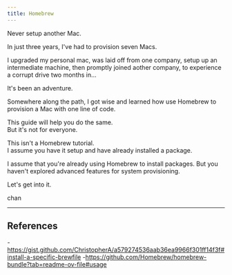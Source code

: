 ```yaml
---
title: Homebrew
---
```


Never setup another Mac.

In just three years, I've had to provision seven Macs.

I upgraded my personal mac, was laid off from one company, setup up an intermediate machine, then promptly joined aother company, to experience a corrupt drive two months in…

It's been an adventure.

Somewhere along the path, I got wise and learned how use Homebrew to provision a Mac with one line of code.

This guide will help you do the same.  
But it's not for everyone.

This isn't a Homebrew tutorial.  
I assume you have it setup and have already installed a package.

I assume that you're already using Homebrew to install packages. But you haven't explored advanced features for system provisioning.

Let's get into it.

chan

---

## References

-https://gist.github.com/ChristopherA/a579274536aab36ea9966f301ff14f3f#install-a-specific-brewfile -https://github.com/Homebrew/homebrew-bundle?tab=readme-ov-file#usage

<!--
ALT

i am done manually provisioning mac’s and it’s all thanks to homebrew.

if went thru a lot of macs last year.
- i broke a display
- bought a mac mini because i was sick of macbook keyboards
- returned my work macbook after being laid off
- bought a temporary laptop to get thru conference season
- and finally got a new laptop after joining work is

so i’ve provisioned a lot of machines for web work

and it got pretty old.

fortunately, i wasn’t stupid thru all of it and figured out a way to automate the whole thing with one line. apps, fonts, everything

today i’ll share that with you in A chantastic guide to provision mac’s with brew bundle
-->
